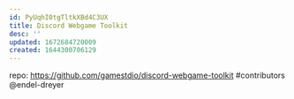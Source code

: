 ```yaml
---
id: PyUqhI0tgTltkXBd4C3UX
title: Discord Webgame Toolkit
desc: ''
updated: 1672684720009
created: 1644300706129
---
```


repo: https://github.com/gamestdio/discord-webgame-toolkit
#contributors @endel-dreyer
